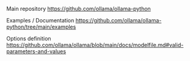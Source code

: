 
Main repository
https://github.com/ollama/ollama-python


Examples / Documentation
https://github.com/ollama/ollama-python/tree/main/examples

Options definition
https://github.com/ollama/ollama/blob/main/docs/modelfile.md#valid-parameters-and-values